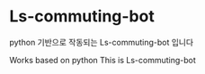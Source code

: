 # Ls-commuting-bot
python 기반으로 작동되는
Ls-commuting-bot 입니다

Works based on python
This is Ls-commuting-bot

